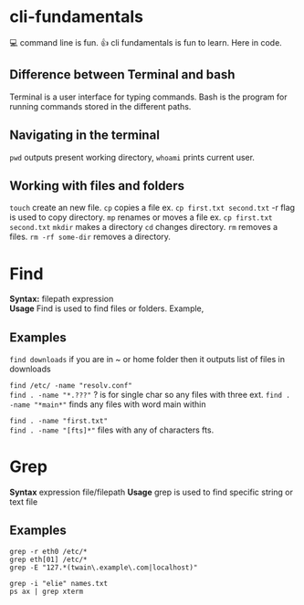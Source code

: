 # cli-fundamentals
:computer: command line is fun. :+1: cli fundamentals is fun to learn. Here in code.

## Difference between Terminal and bash
Terminal is a user interface for typing commands. Bash is the program for running commands stored in the different paths.

## Navigating in the terminal
`pwd` outputs present working directory, `whoami` prints current user.
## Working with files and folders
`touch` create an new file.
`cp` copies a file ex.  `cp first.txt second.txt` -r flag is used to copy directory.
`mp` renames or moves a file ex.  `cp first.txt second.txt`
`mkdir` makes a directory
`cd` changes directory.
`rm` removes a files. `rm -rf some-dir` removes a directory.

# Find 
**Syntax:** filepath expression  
__Usage__ Find is used to find files or folders. Example,

## Examples
`find downloads`  if you are in ~ or home folder then it outputs list of files in downloads

`find /etc/ -name "resolv.conf"`   
`find . -name "*.???"` ? is for single char so any files with three ext. 
`find . -name "*main*"` finds any files with word main within

`find . -name "first.txt"`  
`find . -name "[fts]*"` files with any of characters fts.

# Grep 
**Syntax** expression file/filepath
__Usage__ grep is used to find specific string or text file

## Examples

`grep -r eth0 /etc/*`  
`grep eth[01] /etc/*`  
`grep -E "127.*(twain\.example\.com|localhost)"`

`grep -i "elie" names.txt`  
`ps ax | grep xterm`